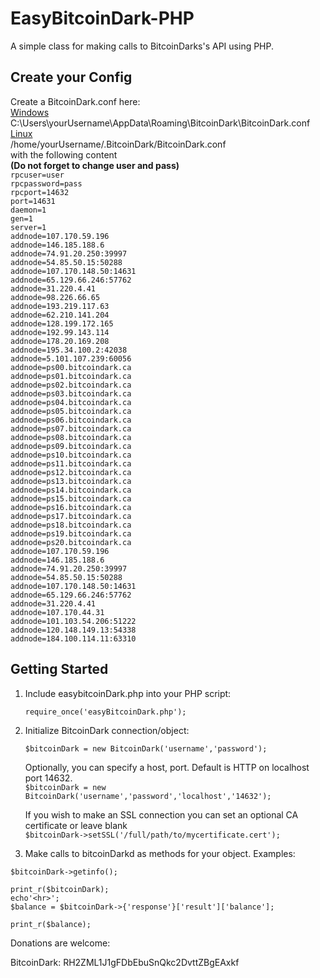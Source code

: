 # EasyBitcoinDark-PHP
A simple class for making calls to BitcoinDarks's API using PHP.

Create your Config
---------------

Create a BitcoinDark.conf here:<br>
<u>Windows</u><br>
C:\Users\yourUsername\AppData\Roaming\BitcoinDark\BitcoinDark.conf<br>
<u>Linux</u><br>
/home/yourUsername/.BitcoinDark/BitcoinDark.conf<br>
with the following content<br>
<b>(Do not forget to change user and pass)</b><br>
`rpcuser=user`<br>
`rpcpassword=pass`<br>
`rpcport=14632`<br>
`port=14631`<br>
`daemon=1`<br>
`gen=1`<br>
`server=1`<br>
`addnode=107.170.59.196`<br>
`addnode=146.185.188.6`<br>
`addnode=74.91.20.250:39997`<br>
`addnode=54.85.50.15:50288`<br>
`addnode=107.170.148.50:14631`<br>
`addnode=65.129.66.246:57762`<br>
`addnode=31.220.4.41`<br>
`addnode=98.226.66.65`<br>
`addnode=193.219.117.63`<br>
`addnode=62.210.141.204`<br>
`addnode=128.199.172.165`<br>
`addnode=192.99.143.114`<br>
`addnode=178.20.169.208`<br>
`addnode=195.34.100.2:42038`<br>
`addnode=5.101.107.239:60056`<br>
`addnode=ps00.bitcoindark.ca`<br>
`addnode=ps01.bitcoindark.ca`<br>
`addnode=ps02.bitcoindark.ca`<br>
`addnode=ps03.bitcoindark.ca`<br>
`addnode=ps04.bitcoindark.ca`<br>
`addnode=ps05.bitcoindark.ca`<br>
`addnode=ps06.bitcoindark.ca`<br>
`addnode=ps07.bitcoindark.ca`<br>
`addnode=ps08.bitcoindark.ca`<br>
`addnode=ps09.bitcoindark.ca`<br>
`addnode=ps10.bitcoindark.ca`<br>
`addnode=ps11.bitcoindark.ca`<br>
`addnode=ps12.bitcoindark.ca`<br>
`addnode=ps13.bitcoindark.ca`<br>
`addnode=ps14.bitcoindark.ca`<br>
`addnode=ps15.bitcoindark.ca`<br>
`addnode=ps16.bitcoindark.ca`<br>
`addnode=ps17.bitcoindark.ca`<br>
`addnode=ps18.bitcoindark.ca`<br>
`addnode=ps19.bitcoindark.ca`<br>
`addnode=ps20.bitcoindark.ca`<br>
`addnode=107.170.59.196`<br>
`addnode=146.185.188.6`<br>
`addnode=74.91.20.250:39997`<br>
`addnode=54.85.50.15:50288`<br>
`addnode=107.170.148.50:14631`<br>
`addnode=65.129.66.246:57762`<br>
`addnode=31.220.4.41`<br>
`addnode=107.170.44.31`<br>
`addnode=101.103.54.206:51222`<br>
`addnode=120.148.149.13:54338`<br>
`addnode=184.100.114.11:63310`<br>

Getting Started
---------------
1. Include easybitcoinDark.php into your PHP script:

	`require_once('easyBitcoinDark.php');`
2. Initialize BitcoinDark connection/object:

	`$bitcoinDark = new BitcoinDark('username','password');`<br>

	Optionally, you can specify a host, port. Default is HTTP on localhost port 14632.<br>
	`$bitcoinDark = new BitcoinDark('username','password','localhost','14632');`

	If you wish to make an SSL connection you can set an optional CA certificate or leave blank<br>
	`$bitcoinDark->setSSL('/full/path/to/mycertificate.cert');`

3. Make calls to bitcoinDarkd as methods for your object. Examples:

  `$bitcoinDark->getinfo();`<br>
  
  `print_r($bitcoinDark);`<br>
  `echo'<hr>';`<br>
  `$balance = $bitcoinDark->{'response'}['result']['balance'];`<br>
  
  `print_r($balance);`

Donations are welcome: 

BitcoinDark: RH2ZML1J1gFDbEbuSnQkc2DvttZBgEAxkf
